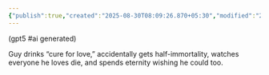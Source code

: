 ```yaml
---
{"publish":true,"created":"2025-08-30T08:09:26.870+05:30","modified":"2025-08-30T08:09:26.870+05:30","cssclasses":""}
---
```



(gpt5 #ai generated)

Guy drinks “cure for love,” accidentally gets half-immortality, watches everyone he loves die, and spends eternity wishing he could too.
